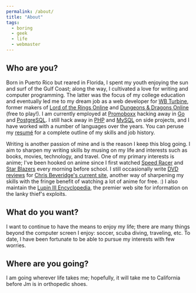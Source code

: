 ```yaml
---
permalink: /about/
title: "About"
tags:
  - boring
  - geek
  - life
  - webmaster
---
```


## Who are you?
Born in Puerto Rico but reared in Florida, I spent my youth enjoying the sun and surf of the Gulf Coast; along the way,
I cultivated a love for writing and computer programming. The latter was the focus of my college education and eventually
led me to my dream job as a web developer for [WB Turbine](http://www.turbine.com/), former makers of
[Lord of the Rings Online](http://www.lotro.com/) and [Dungeons & Dragons Online](http://www.ddo.com/) (free to play!).
I am currently employed at [Promoboxx](https://www.promoboxx.com/) hacking away in [Go](https://golang.org/) and
[PostgreSQL](https://www.postgresql.org/). I still hack away in [PHP](http://www.php.net/) and [MySQL](http://www.mysql.com/)
on side projects, and I have worked with a number of languages over the years. You can peruse my
[resumé](https://resume.creddle.io/resume/ckh841jdcuj) for a complete outline of my skills and job history.

Writing is another passion of mine and is the reason I keep this blog going. I aim to sharpen my writing skills by musing
on my life and interests such as books, movies, technology, and travel. One of my primary interests is anime; I've been
hooked on anime since I first watched [Speed Racer](http://en.wikipedia.org/wiki/Speed_Racer) and
[Star Blazers](http://en.wikipedia.org/wiki/Star_Blazers#The_Star_Blazers_dub) every morning before school. I still
occasionally write [DVD reviews](https://www.lupinencyclopedia.com/blog/animeondvd_reviews.php) for
[Chris Beveridge's current site](https://www.fandompost.com/), another way of sharpening my skills with the fringe
benefit of watching a lot of anime for free. :) I also maintain the [Lupin III Encyclopedia](http://www.lupinencyclopedia.com/),
the premier web site for information on the lanky thief's exploits.

## What do you want?

I want to continue to have the means to enjoy my life; there are many things beyond the computer screen I enjoy: soccer,
scuba diving, traveling, etc. To date, I have been fortunate to be able to pursue my interests with few worries.

## Where are you going?

I am going wherever life takes me; hopefully, it will take me to California before Jm is in orthopedic shoes.